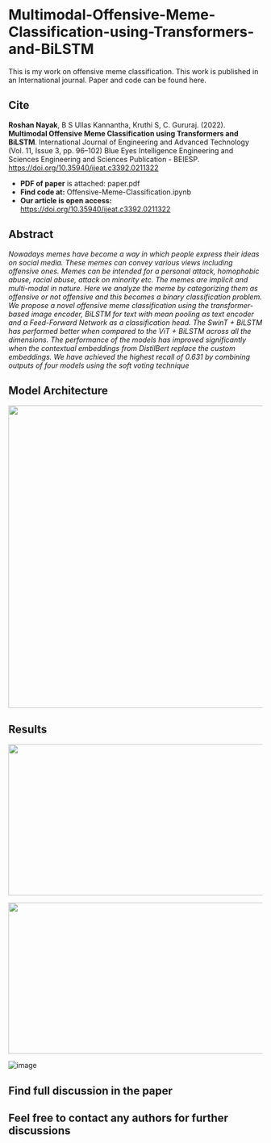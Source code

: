 # Multimodal-Offensive-Meme-Classification-using-Transformers-and-BiLSTM
This is my work on offensive meme classification. This work is published in an International journal. Paper and code can be found here.

## Cite 

**Roshan Nayak**, B S Ullas Kannantha, Kruthi S, C. Gururaj. (2022). **Multimodal Offensive Meme Classification using Transformers and BiLSTM**. International Journal of Engineering and Advanced Technology (Vol. 11, Issue 3, pp. 96–102) Blue Eyes Intelligence Engineering and Sciences Engineering and Sciences Publication - BEIESP. https://doi.org/10.35940/ijeat.c3392.0211322

* **PDF of paper** is attached: paper.pdf
* **Find code at:** Offensive-Meme-Classification.ipynb
* **Our article is open access:** https://doi.org/10.35940/ijeat.c3392.0211322

## Abstract
*Nowadays memes have become a way in which people express their ideas on social media. These memes can convey various views including offensive ones. Memes can be intended for a personal attack, homophobic abuse, racial abuse, attack on minority etc. The memes are implicit and multi-modal in nature. Here we analyze the meme by categorizing them as offensive or not offensive and this becomes a binary classification problem. We propose a novel offensive meme classification using the transformer-based image encoder, BiLSTM for text with mean pooling as text encoder and a Feed-Forward Network as a classification head. The SwinT + BiLSTM has performed better when compared to the ViT + BiLSTM across all the dimensions. The performance of the models has improved significantly when the contextual embeddings from DistilBert replace the custom embeddings. We have achieved the highest recall of 0.631 by combining outputs of four models using the soft voting technique*

## Model Architecture
<p align="center">
<img  src="https://user-images.githubusercontent.com/46472021/158046394-ba1a62c4-728e-49d9-a761-857da483a3a7.png" width="600" height ="600" />
 </p> 
 
 ## Results
 
 <p align="center">
<img  src="https://user-images.githubusercontent.com/46472021/158046446-4731c81b-3ccc-4ca7-bd50-67111b4fa0e6.png" width="850" height ="300" />
 </p> 
 
<p align="center">
<img  src="https://user-images.githubusercontent.com/46472021/158046482-e662f247-741f-43ed-9d62-9df3927262c0.png" width="850" height ="300" />
 </p> 
 

![image](https://user-images.githubusercontent.com/46472021/158046713-fa399068-f57f-4721-8c15-03b7c4ed78fc.png)

## Find full discussion in the paper

## Feel free to contact any authors for further discussions

